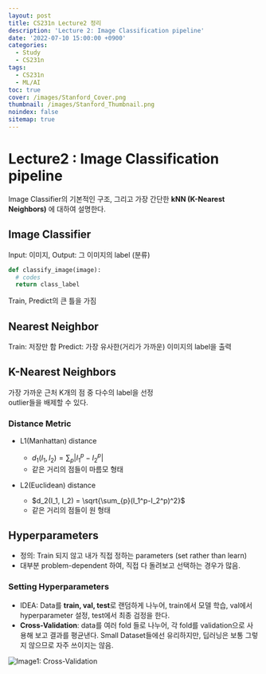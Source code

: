 ```yaml
---
layout: post
title: CS231n Lecture2 정리
description: 'Lecture 2: Image Classification pipeline'
date: '2022-07-10 15:00:00 +0900'
categories:
  - Study
  - CS231n
tags:
  - CS231n
  - ML/AI
toc: true
cover: /images/Stanford_Cover.png
thumbnail: /images/Stanford_Thumbnail.png
noindex: false
sitemap: true
---
```


# Lecture2 : Image Classification pipeline
Image Classifier의 기본적인 구조, 그리고 가장 간단한 **kNN (K-Nearest Neighbors)** 에 대하여 설명한다.

<!-- more -->

## Image Classifier
Input: 이미지, Output: 그 이미지의 label (분류)
```python
def classify_image(image):
  # codes
  return class_label
```
Train, Predict의 큰 틀을 가짐

## Nearest Neighbor
Train: 저장만 함
Predict: 가장 유사한(거리가 가까운) 이미지의 label을 출력

## K-Nearest Neighbors
가장 가까운 근처 K개의 점 중 다수의 label을 선정  
outlier들을 배제할 수 있다.

### Distance Metric
- L1(Manhattan) distance  
  - $d_1(I_1, I_2) = \sum_{p} |I_1^p-I_2^p|$  
  - 같은 거리의 점들이 마름모 형태

- L2(Euclidean) distance  
  - $d_2(I_1, I_2) = \sqrt{\sum_{p}(I_1^p-I_2^p)^2}$
  - 같은 거리의 점들이 원 형태

## Hyperparameters
- 정의: Train 되지 않고 내가 직접 정하는 parameters (set rather than learn)
- 대부분 problem-dependent 하여, 직접 다 돌려보고 선택하는 경우가 많음.

### Setting Hyperparameters
- IDEA: Data를 **train, val, test**로 랜덤하게 나누어, train에서 모델 학습, val에서 hyperparameter 설정, test에서 최종 검정을 한다.
- **Cross-Validation**: data를 여러 fold 들로 나누어, 각 fold를 validation으로 사용해 보고 결과를 평균낸다. Small Dataset들에선 유리하지만, 딥러닝은 보통 그렇지 않으므로 자주 쓰이지는 않음.

<img src='../../../../images/post/CS231n_Lecture2_Img1.png' alt='Image1: Cross-Validation' style="display: block; margin: 0 auto"> </img>

